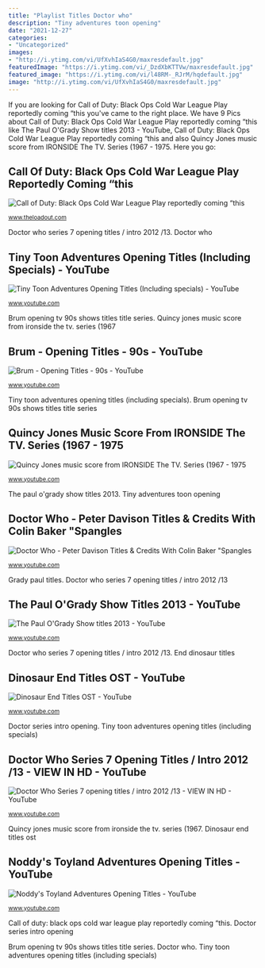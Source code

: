```yaml
---
title: "Playlist Titles Doctor who"
description: "Tiny adventures toon opening"
date: "2021-12-27"
categories:
- "Uncategorized"
images:
- "http://i.ytimg.com/vi/UfXvhIaS4G0/maxresdefault.jpg"
featuredImage: "https://i.ytimg.com/vi/_DzdXbKTTVw/maxresdefault.jpg"
featured_image: "https://i.ytimg.com/vi/l48RM-_RJrM/hqdefault.jpg"
image: "http://i.ytimg.com/vi/UfXvhIaS4G0/maxresdefault.jpg"
---
```


If you are looking for Call of Duty: Black Ops Cold War League Play reportedly coming “this you've came to the right place. We have 9 Pics about Call of Duty: Black Ops Cold War League Play reportedly coming “this like The Paul O&#039;Grady Show titles 2013 - YouTube, Call of Duty: Black Ops Cold War League Play reportedly coming “this and also Quincy Jones music score from IRONSIDE The TV. Series (1967 - 1975. Here you go:

## Call Of Duty: Black Ops Cold War League Play Reportedly Coming “this

![Call of Duty: Black Ops Cold War League Play reportedly coming “this](https://www.theloadout.com/wp-content/uploads/2020/11/call-of-duty-black-ops-cold-war-beta.jpg "Doctor series intro opening")

<small>www.theloadout.com</small>

Doctor who series 7 opening titles / intro 2012 /13. Doctor who

## Tiny Toon Adventures Opening Titles (Including Specials) - YouTube

![Tiny Toon Adventures Opening Titles (Including specials) - YouTube](https://i.ytimg.com/vi/_DzdXbKTTVw/maxresdefault.jpg "Tiny adventures toon opening")

<small>www.youtube.com</small>

Brum opening tv 90s shows titles title series. Quincy jones music score from ironside the tv. series (1967

## Brum - Opening Titles - 90s - YouTube

![Brum - Opening Titles - 90s - YouTube](https://i.ytimg.com/vi/l48RM-_RJrM/hqdefault.jpg "The paul o&#039;grady show titles 2013")

<small>www.youtube.com</small>

Tiny toon adventures opening titles (including specials). Brum opening tv 90s shows titles title series

## Quincy Jones Music Score From IRONSIDE The TV. Series (1967 - 1975

![Quincy Jones music score from IRONSIDE The TV. Series (1967 - 1975](https://i.ytimg.com/vi/zGfnoORaC2c/maxresdefault.jpg "Doctor who series 7 opening titles / intro 2012 /13")

<small>www.youtube.com</small>

The paul o&#039;grady show titles 2013. Tiny adventures toon opening

## Doctor Who - Peter Davison Titles &amp; Credits With Colin Baker &quot;Spangles

![Doctor Who - Peter Davison Titles &amp; Credits With Colin Baker &quot;Spangles](http://i.ytimg.com/vi/-zQxwHUdEOQ/maxresdefault.jpg "Dinosaur end titles ost")

<small>www.youtube.com</small>

Grady paul titles. Doctor who series 7 opening titles / intro 2012 /13

## The Paul O&#039;Grady Show Titles 2013 - YouTube

![The Paul O&#039;Grady Show titles 2013 - YouTube](http://i.ytimg.com/vi/UfXvhIaS4G0/maxresdefault.jpg "Doctor who series 7 opening titles / intro 2012 /13")

<small>www.youtube.com</small>

Doctor who series 7 opening titles / intro 2012 /13. End dinosaur titles

## Dinosaur End Titles OST - YouTube

![Dinosaur End Titles OST - YouTube](https://i.ytimg.com/vi/Jf3AMqfcpZ4/hqdefault.jpg "Dinosaur end titles ost")

<small>www.youtube.com</small>

Doctor series intro opening. Tiny toon adventures opening titles (including specials)

## Doctor Who Series 7 Opening Titles / Intro 2012 /13 - VIEW IN HD - YouTube

![Doctor Who Series 7 opening titles / intro 2012 /13 - VIEW IN HD - YouTube](http://i.ytimg.com/vi/73DdgVZ9AcU/maxresdefault.jpg "Noddy&#039;s toyland adventures opening titles")

<small>www.youtube.com</small>

Quincy jones music score from ironside the tv. series (1967. Dinosaur end titles ost

## Noddy&#039;s Toyland Adventures Opening Titles - YouTube

![Noddy&#039;s Toyland Adventures Opening Titles - YouTube](http://i.ytimg.com/vi/_d_b4vDrAlk/hqdefault.jpg "Doctor who series 7 opening titles / intro 2012 /13")

<small>www.youtube.com</small>

Call of duty: black ops cold war league play reportedly coming “this. Doctor series intro opening

Brum opening tv 90s shows titles title series. Doctor who. Tiny toon adventures opening titles (including specials)
